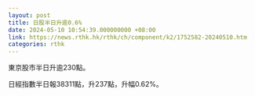 ```yaml
---
layout: post
title: 日股半日升逾0.6%
date: 2024-05-10 10:54:39.000000000 +08:00
link: https://news.rthk.hk/rthk/ch/component/k2/1752582-20240510.htm
categories: rthk
---
```


東京股市半日升逾230點。

日經指數半日報38311點，升237點，升幅0.62%。
